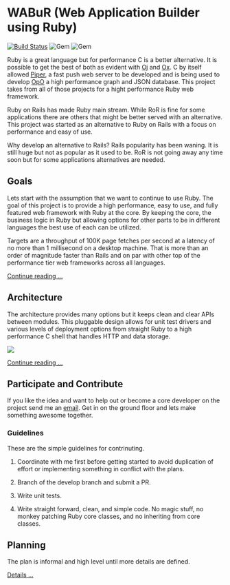 # WABuR (Web Application Builder using Ruby)

[![Build Status](https://img.shields.io/travis/ohler55/wabur/develop.svg)](http://travis-ci.org/ohler55/wabur?branch=develop) ![Gem](https://img.shields.io/gem/v/wabur.svg) ![Gem](https://img.shields.io/gem/dt/wabur.svg)

Ruby is a great language but for performance C is a better alternative. It is
possible to get the best of both as evident with [Oj](http://www.ohler.com/oj)
and [Ox](http://www.ohler.com/ox). C by itself allowed
[Piper](http://piperpushcache.com), a fast push web server to be developed and
is being used to develop [OpO](http://opo.technology) a high performance graph
and JSON database. This project takes from all of those projects for a hight
performance Ruby web framework.

Ruby on Rails has made Ruby main stream. While RoR is fine for some
applications there are others that might be better served with an alternative.
This project was started as an alternative to Ruby on Rails with a focus on
performance and easy of use.

Why develop an alternative to Rails? Rails popularity has been waning. It is
still huge but not as popular as it used to be. RoR is not going away any time
soon but for some applications alternatives are needed.

## Goals

Lets start with the assumption that we want to continue to use Ruby. The goal
of this project is to provide a high performance, easy to use, and fully
featured web framework with Ruby at the core. By keeping the core, the
business logic in Ruby but allowing options for other parts to be in different
languages the best use of each can be utilized.

Targets are a throughput of 100K page fetches per second at a latency of no
more than 1 millisecond on a desktop machine. That is more than an order of
magnitude faster than Rails and on par with other top of the performance tier
web frameworks across all languages.

[Continue reading ...](pages/Goals.md)

## Architecture

The architecture provides many options but it keeps clean and clear APIs
between modules. This pluggable design allows for unit test drivers and
various levels of deployment options from straight Ruby to a high performance
C shell that handles HTTP and data storage.

![](http://www.opo.technology/wab/wab_arch.svg)

[Continue reading ...](pages/Architecture.md)

## Participate and Contribute

If you like the idea and want to help out or become a core developer on the
project send me an [email](mailto:peter@ohler.com). Get in on the ground floor
and lets make something awesome together.

### Guidelines

These are the simple guidelines for contrinuting.

1. Coordinate with me first before getting started to avoid duplication of
   effort or implementing something in conflict with the plans.

2. Branch of the develop branch and submit a PR.

3. Write unit tests.

4. Write straight forward, clean, and simple code. No magic stuff, no monkey
   patching Ruby core classes, and no inheriting from core classes.

## Planning

The plan is informal and high level until more details are defined.

[Details ...](pages/Plan.md)
